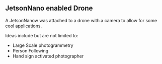 ## JetsonNano enabled Drone
A JetsonNanow was attached to a drone with a camera to allow for some cool applications. 

Ideas include but are not limited to: 

* Large Scale photogrammetry
* Person Following 
* Hand sign activated photographer 
